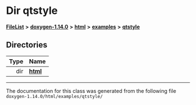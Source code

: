 

# Dir qtstyle



[**FileList**](files.md) **>** [**doxygen-1.14.0**](dir_9d5bad020669189c90cda983471be5d0.md) **>** [**html**](dir_05d1fd8a7cdd04f638f8b23196de02e2.md) **>** [**examples**](dir_aa52e73a32d193037813a53dcfe817b6.md) **>** [**qtstyle**](dir_420e11ec66ef370914b2011871dfdbfb.md)














## Directories

| Type | Name |
| ---: | :--- |
| dir | [**html**](dir_e7f1083f405bcedc183bd34d48b485bd.md) <br> |

























































------------------------------
The documentation for this class was generated from the following file `doxygen-1.14.0/html/examples/qtstyle/`

